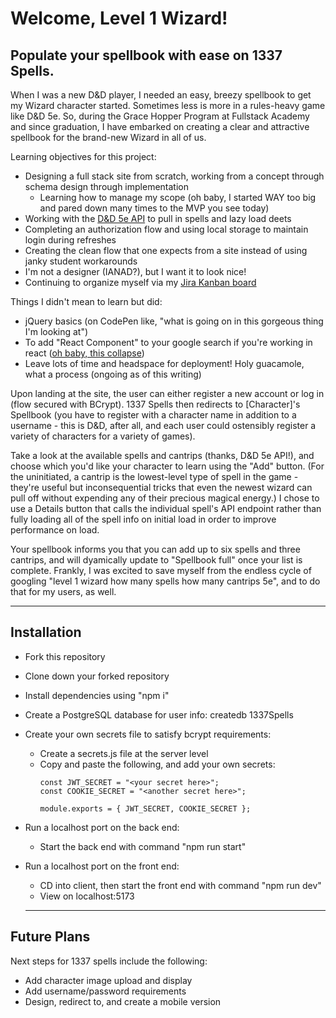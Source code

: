# Welcome, Level 1 Wizard!

## Populate your spellbook with ease on 1337 Spells.

When I was a new D&D player, I needed an easy, breezy spellbook to get my Wizard character started. Sometimes less is more in a rules-heavy game like D&D 5e. So, during the Grace Hopper Program at Fullstack Academy and since graduation, I have embarked on creating a clear and attractive spellbook for the brand-new Wizard in all of us.

Learning objectives for this project:
+ Designing a full stack site from scratch, working from a concept through schema design through implementation
  + Learning how to manage my scope (oh baby, I started WAY too big and pared down many times to the MVP you see today)
+ Working with the [D&D 5e API](https://www.dnd5eapi.co/) to pull in spells and lazy load deets
+ Completing an authorization flow and using local storage to maintain login during refreshes
+ Creating the clean flow that one expects from a site instead of using janky student workarounds
+ I'm not a designer (IANAD?), but I want it to look nice!
+ Continuing to organize myself via  my [Jira Kanban board](https://adventure-party.atlassian.net/jira/software/projects/APS/boards/2)
  
Things I didn't mean to learn but did:
+ jQuery basics (on CodePen like, "what is going on in this gorgeous thing I'm looking at")
+ To add "React Component" to your google search if you're working in react ([oh baby, this collapse](https://github.com/glennflanagan/react-collapsible?tab=readme-ov-file#readme))
+ Leave lots of time and headspace for deployment! Holy guacamole, what a process (ongoing as of this writing)

Upon landing at the site, the user can either register a new account or log in (flow secured with BCrypt). 1337 Spells then redirects to [Character]'s Spellbook (you have to register with a character name in addition to a username - this is D&D, after all, and each user could ostensibly register a variety of characters for a variety of games). 

Take a look at the available spells and cantrips (thanks, D&D 5e API!), and choose which you'd like your character to learn using the "Add" button. (For the uninitiated, a cantrip is the lowest-level type of spell in the game - they're useful but inconsequential tricks that even the newest wizard can pull off without expending any of their precious magical energy.) I chose to use a Details button that calls the individual spell's API endpoint rather than fully loading all of the spell info on initial load in order to improve performance on load.

Your spellbook informs you that you can add up to six spells and three cantrips, and will dyamically update to "Spellbook full" once your list is complete.  Frankly, I was excited to save myself from the endless cycle of googling "level 1 wizard how many spells how many cantrips 5e", and to do that for my users, as well.

---
## Installation

+ Fork this repository
+ Clone down your forked repository
+ Install dependencies using "npm i"
+ Create a PostgreSQL database for user info: createdb 1337Spells
+ Create your own secrets file to satisfy bcrypt requirements:
  + Create a secrets.js file at the server level
  + Copy and paste the following, and add your own secrets:
    ```
    const JWT_SECRET = "<your secret here>";
    const COOKIE_SECRET = "<another secret here>";
    
    module.exports = { JWT_SECRET, COOKIE_SECRET };
    ```
+ Run a localhost port on the back end:
  + Start the back end with command "npm run start"
+ Run a localhost port on the front end:
  + CD into client, then start the front end with command "npm run dev"
  + View on localhost:5173

  ---
## Future Plans

Next steps for 1337 spells include the following:

- Add character image upload and display
- Add username/password requirements
- Design, redirect to, and create a mobile version
  
